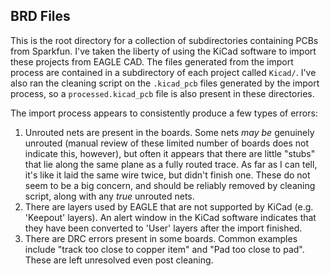 ## BRD Files

This is the root directory for a collection of subdirectories containing PCBs from Sparkfun. I've taken the liberty of using the KiCad software to import these projects from EAGLE CAD. The files generated from the import process are contained in a subdirectory of each project called `Kicad/`. I've also ran the cleaning script on the `.kicad_pcb` files generated by the import process, so a `processed.kicad_pcb` file is also present in these directories.

The import process appears to consistently produce a few types of errors:
1. Unrouted nets are present in the boards. Some nets *may be* genuinely unrouted (manual review of these limited number of boards does not indicate this, however), but often it appears that there are little "stubs" that lie along the same plane as a fully routed trace. As far as I can tell, it's like it laid the same wire twice, but didn't finish one. These do not seem to be a big concern, and should be reliably removed by cleaning script, along with any *true* unrouted nets.
2. There are layers used by EAGLE that are not supported by KiCad (e.g. 'Keepout' layers). An alert window in the KiCad software indicates that they have been converted to 'User' layers after the import finished.
3. There are DRC errors present in some boards. Common examples include "track too close to copper item" and "Pad too close to pad". These are left unresolved even post cleaning.
